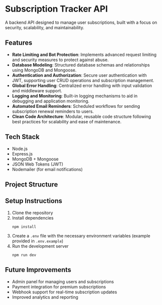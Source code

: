 # Subscription Tracker API

A backend API designed to manage user subscriptions, built with a focus on security, scalability, and maintainability.

## Features

- **Rate Limiting and Bot Protection**: Implements advanced request limiting and security measures to protect against abuse.
- **Database Modeling**: Structured database schemas and relationships using MongoDB and Mongoose.
- **Authentication and Authorization**: Secure user authentication with JWT, supporting user CRUD operations and subscription management.
- **Global Error Handling**: Centralized error handling with input validation and middleware support.
- **Logging and Monitoring**: Built-in logging mechanisms to aid in debugging and application monitoring.
- **Automated Email Reminders**: Scheduled workflows for sending subscription renewal reminders to users.
- **Clean Code Architecture**: Modular, reusable code structure following best practices for scalability and ease of maintenance.

## Tech Stack

- Node.js
- Express.js
- MongoDB + Mongoose
- JSON Web Tokens (JWT)
- Nodemailer (for email notifications)

## Project Structure

<!--
```
/src
  /config
  /controllers
  /middlewares
  /models
  /routes
  /services
  /utils
```

- `config/`: Application configuration files
- `controllers/`: Route logic and request handlers
- `middlewares/`: Custom middlewares for validation, authentication, and error handling
- `models/`: Mongoose models and schema definitions
- `routes/`: API route definitions
- `services/`: Business logic, external service integrations
- `utils/`: Helper functions and utilities -->

## Setup Instructions

1. Clone the repository
2. Install dependencies
   ```
   npm install
   ```
3. Create a `.env` file with the necessary environment variables (example provided in `.env.example`)
4. Run the development server
   ```
   npm run dev
   ```

## Future Improvements

- Admin panel for managing users and subscriptions
- Payment integration for premium subscriptions
- Webhook support for real-time subscription updates
- Improved analytics and reporting

